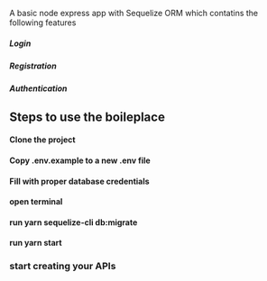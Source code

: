 A basic node express app with Sequelize ORM which contatins the  following features
##### Login 
##### Registration 
##### Authentication

## Steps to use the boileplace
#### Clone the project
#### Copy .env.example to a new .env file
#### Fill with proper database credentials
#### open terminal
#### run yarn sequelize-cli db:migrate
#### run yarn start
### start creating your APIs


